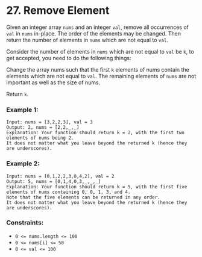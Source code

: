 # 27. Remove Element

Given an integer array `nums` and an integer `val`, remove all occurrences of `val` in `nums` in-place. 
The order of the elements may be changed. Then return the number of elements in `nums` which are not equal to `val`.

Consider the number of elements in `nums` which are not equal to `val` be `k`, to get accepted, you need to do the following things:

Change the array nums such that the first `k` elements of nums contain the elements which are not equal to `val`. 
The remaining elements of `nums` are not important as well as the size of nums.

Return `k`.

### Example 1:
```
Input: nums = [3,2,2,3], val = 3
Output: 2, nums = [2,2,_,_]
Explanation: Your function should return k = 2, with the first two elements of nums being 2.
It does not matter what you leave beyond the returned k (hence they are underscores).
```

### Example 2:
```
Input: nums = [0,1,2,2,3,0,4,2], val = 2
Output: 5, nums = [0,1,4,0,3,_,_,_]
Explanation: Your function should return k = 5, with the first five elements of nums containing 0, 0, 1, 3, and 4.
Note that the five elements can be returned in any order.
It does not matter what you leave beyond the returned k (hence they are underscores).
```

### Constraints:
- `0 <= nums.length <= 100`
- `0 <= nums[i] <= 50`
- `0 <= val <= 100`
